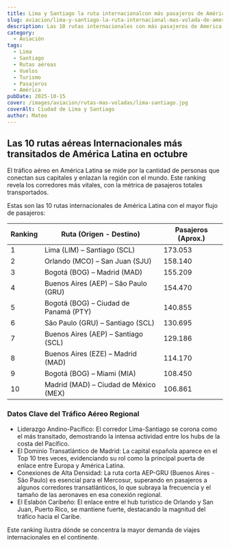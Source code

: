 ```yaml
---
title: Lima y Santiago la ruta internacionalcon más pasajeros de América Latina
slug: aviacion/lima-y-santiago-la-ruta-internacional-mas-volada-de-america-latina
description: Las 10 rutas internacionales con más pasajeros de America Latina.
category:
  - Aviación
tags:
  - Lima
  - Santiago
  - Rutas aéreas
  - Vuelos
  - Turismo
  - Pasajeros
  - América
pubDate: 2025-10-15
cover: /images/aviacion/rutas-mas-voladas/lima-santiago.jpg
coverAlt: Ciudad de Lima y Santiago
author: Mateo
---
```


## Las 10 rutas aéreas Internacionales más transitados de América Latina en octubre

El tráfico aéreo en América Latina se mide por la cantidad de personas que conectan sus capitales y enlazan la región con el mundo. Este ranking revela los corredores más vitales, con la métrica de pasajeros totales transportados.

Estas son las 10 rutas internacionales de América Latina con el mayor flujo de pasajeros:

| Ranking | Ruta (Origen - Destino)               | Pasajeros (Aprox.) |
| ------- | ------------------------------------- | ------------------ |
| 1       | Lima (LIM) – Santiago (SCL)           | 173.053            |
| 2       | Orlando (MCO) – San Juan (SJU)        | 158.140            |
| 3       | Bogotá (BOG) – Madrid (MAD)           | 155.209            |
| 4       | Buenos Aires (AEP) – São Paulo (GRU)  | 154.470            |
| 5       | Bogotá (BOG) – Ciudad de Panamá (PTY) | 140.855            |
| 6       | São Paulo (GRU) – Santiago (SCL)      | 130.695            |
| 7       | Buenos Aires (AEP) – Santiago (SCL)   | 129.186            |
| 8       | Buenos Aires (EZE) – Madrid (MAD)     | 114.170            |
| 9       | Bogotá (BOG) – Miami (MIA)            | 108.450            |
| 10      | Madrid (MAD) – Ciudad de México (MEX) | 106.861            |

### Datos Clave del Tráfico Aéreo Regional

* Liderazgo Andino-Pacífico: El corredor Lima-Santiago se corona como el más transitado, demostrando la intensa actividad entre los hubs de la costa del Pacífico.
* El Dominio Transatlántico de Madrid: La capital española aparece en el Top 10 tres veces, evidenciando su rol como la principal puerta de enlace entre Europa y América Latina.
* Conexiones de Alta Densidad: La ruta corta AEP-GRU (Buenos Aires - São Paulo) es esencial para el Mercosur, superando en pasajeros a algunos corredores transatlánticos, lo que subraya la frecuencia y el tamaño de las aeronaves en esa conexión regional.
* El Eslabón Caribeño: El enlace entre el hub turístico de Orlando y San Juan, Puerto Rico, se mantiene fuerte, destacando la magnitud del tráfico hacia el Caribe.

Este ranking ilustra dónde se concentra la mayor demanda de viajes internacionales en el continente.
